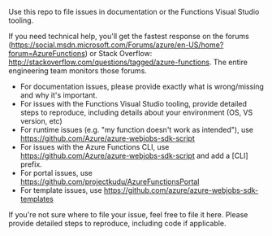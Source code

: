 Use this repo to file issues in documentation or the Functions Visual Studio tooling. 

If you need technical help, you'll get the fastest response on the forums (https://social.msdn.microsoft.com/Forums/azure/en-US/home?forum=AzureFunctions) or Stack Overflow: http://stackoverflow.com/questions/tagged/azure-functions. The entire engineering team monitors those forums.

- For documentation issues, please provide exactly what is wrong/missing and why it's important. 
- For issues with the Functions Visual Studio tooling, provide detailed steps to reproduce, including details about your environment (OS, VS version, etc)
- For runtime issues (e.g. "my function doesn't work as intended"), use https://github.com/Azure/azure-webjobs-sdk-script
- For issues with the Azure Functions CLI, use https://github.com/Azure/azure-webjobs-sdk-script and add a [CLI] prefix.
- For portal issues, use https://github.com/projectkudu/AzureFunctionsPortal
- For template issues, use https://github.com/azure/azure-webjobs-sdk-templates

If you're not sure where to file your issue, feel free to file it here. Please provide detailed steps to reproduce, including code if applicable.


